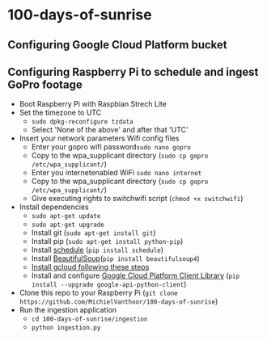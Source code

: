 # 100-days-of-sunrise

## Configuring Google Cloud Platform bucket

## Configuring Raspberry Pi to schedule and ingest GoPro footage
* Boot Raspberry Pi with Raspbian Strech Lite
* Set the timezone to UTC
  * `sudo dpkg-reconfigure tzdata`
  * Select 'None of the above' and after that 'UTC'
* Insert your network parameters Wifi config files
  * Enter your gopro wifi password`sudo nano gopro`
  * Copy to the wpa_supplicant directory (`sudo cp gopro /etc/wpa_supplicant/`)
  * Enter you internetenabled WiFi `sudo nano internet`
  * Copy to the wpa_supplicant directory (`sudo cp gopro /etc/wpa_supplicant/`)
  * Give executing rights to switchwifi script (`chmod +x switchwifi`)
* Install dependencies
  * `sudo apt-get update`
  * `sudo apt-get upgrade`
  * Install git (`sudo apt-get install git`)
  * Install pip (`sudo apt-get install python-pip`)
  * Install [schedule](https://github.com/dbader/schedule) (`pip install schedule`)
  * Install [BeautifulSoup](https://www.crummy.com/software/BeautifulSoup/bs4/doc/)(`pip install beautifulsoup4`)
  * [Install gcloud following these steps](https://cloud.google.com/sdk/docs/quickstart-linux)
  * Install and configure [Google Cloud Platform Client Library](https://cloud.google.com/compute/docs/tutorials/python-guide) (`pip install --upgrade google-api-python-client`)
* Clone this repo to your Raspberry Pi (`git clone https://github.com/MichielVanthoor/100-days-of-sunrise`)
* Run the ingestion application
  * `cd 100-days-of-sunrise/ingestion`
  * `python ingestion.py`

